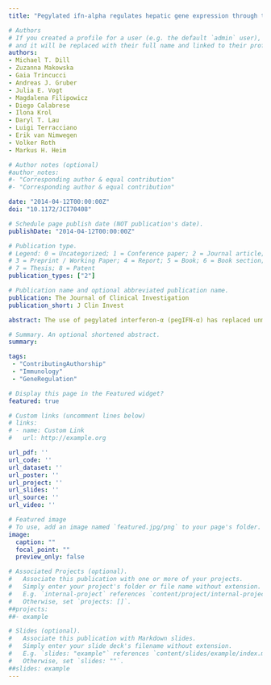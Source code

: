 ```yaml
---
title: "Pegylated ifn-alpha regulates hepatic gene expression through transient Jak/STAT activation"

# Authors
# If you created a profile for a user (e.g. the default `admin` user), write the username (folder name) here 
# and it will be replaced with their full name and linked to their profile.
authors:
- Michael T. Dill
- Zuzanna Makowska
- Gaia Trincucci
- Andreas J. Gruber
- Julia E. Vogt
- Magdalena Filipowicz
- Diego Calabrese
- Ilona Krol
- Daryl T. Lau
- Luigi Terracciano
- Erik van Nimwegen
- Volker Roth
- Markus H. Heim

# Author notes (optional)
#author_notes:
#- "Corresponding author & equal contribution"
#- "Corresponding author & equal contribution"

date: "2014-04-12T00:00:00Z"
doi: "10.1172/JCI70408"

# Schedule page publish date (NOT publication's date).
publishDate: "2014-04-12T00:00:00Z"

# Publication type.
# Legend: 0 = Uncategorized; 1 = Conference paper; 2 = Journal article;
# 3 = Preprint / Working Paper; 4 = Report; 5 = Book; 6 = Book section;
# 7 = Thesis; 8 = Patent
publication_types: ["2"]

# Publication name and optional abbreviated publication name.
publication: The Journal of Clinical Investigation
publication_short: J Clin Invest

abstract: The use of pegylated interferon-α (pegIFN-α) has replaced unmodified recombinant IFN-α for the treatment of chronic viral hepatitis. While the superior antiviral efficacy of pegIFN-α is generally attributed to improved pharmacokinetic properties, the pharmacodynamic effects of pegIFN-α in the liver have not been studied. Here, we analyzed pegIFN-α–induced signaling and gene regulation in paired liver biopsies obtained prior to treatment and during the first week following pegIFN-α injection in 18 patients with chronic hepatitis C. Despite sustained high concentrations of pegIFN-α in serum, the Jak/STAT pathway was activated in hepatocytes only on the first day after pegIFN-α administration. Evaluation of liver biopsies revealed that pegIFN-α induces hundreds of genes that can be classified into four clusters based on different temporal expression profiles. In all clusters, gene transcription was mainly driven by IFN-stimulated gene factor 3 (ISGF3). Compared with conventional IFN-α therapy, pegIFN-α induced a broader spectrum of gene expression, including many genes involved in cellular immunity. IFN-induced secondary transcription factors did not result in additional waves of gene expression. Our data indicate that the superior antiviral efficacy of pegIFN-α is not the result of prolonged Jak/STAT pathway activation in hepatocytes, but rather is due to induction of additional genes that are involved in cellular immune responses.

# Summary. An optional shortened abstract.
summary: 

tags:
 - "ContributingAuthorship"
 - "Immunology"
 - "GeneRegulation"

# Display this page in the Featured widget?
featured: true

# Custom links (uncomment lines below)
# links:
# - name: Custom Link
#   url: http://example.org

url_pdf: ''
url_code: ''
url_dataset: ''
url_poster: ''
url_project: ''
url_slides: ''
url_source: ''
url_video: ''

# Featured image
# To use, add an image named `featured.jpg/png` to your page's folder. 
image:
  caption: ""
  focal_point: ""
  preview_only: false

# Associated Projects (optional).
#   Associate this publication with one or more of your projects.
#   Simply enter your project's folder or file name without extension.
#   E.g. `internal-project` references `content/project/internal-project/index.md`.
#   Otherwise, set `projects: []`.
##projects:
##- example

# Slides (optional).
#   Associate this publication with Markdown slides.
#   Simply enter your slide deck's filename without extension.
#   E.g. `slides: "example"` references `content/slides/example/index.md`.
#   Otherwise, set `slides: ""`.
##slides: example
---
```


